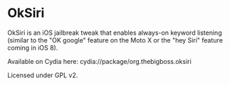 OkSiri
======

OkSiri is an iOS jailbreak tweak that enables always-on keyword listening (similar to the "OK google" feature on the Moto X or the "hey Siri" feature coming in iOS 8).

Available on Cydia here: cydia://package/org.thebigboss.oksiri

Licensed under GPL v2.
